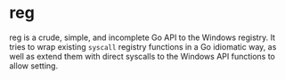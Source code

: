 # reg
reg is a crude, simple, and incomplete Go API to the Windows registry. It tries
to wrap existing `syscall` registry functions in a Go idiomatic way, as well as
extend them with direct syscalls to the Windows API functions to allow setting.

